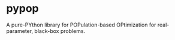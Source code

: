 # pypop
A pure-PYthon library for POPulation-based OPtimization for real-parameter, black-box problems.
